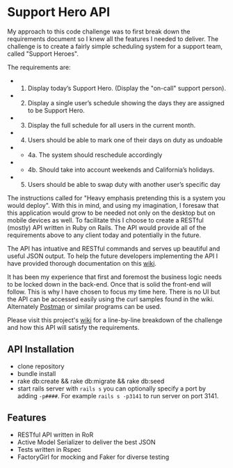 # Support Hero API

My approach to this code challenge was to first break down the requirements document so I knew all the features I needed to deliver. The challenge is to create a fairly simple scheduling system for a support team, called "Support Heroes".  

The requirements are:

* 1. Display today’s Support Hero. (Display the "on-call" support person).
* 2. Display a single user’s schedule showing the days they are assigned to be Support Hero.
* 3. Display the full schedule for all users in the current month.
* 4. Users should be able to mark one of their days on duty as undoable
* - 4a. The system should reschedule accordingly
* - 4b. Should take into account weekends and California’s holidays.
* 5. Users should be able to swap duty with another user’s specific day

The instructions called for "Heavy emphasis pretending this is a system you would deploy". With this in mind, and using my imagination, I foresaw that this application would grow to be needed not only on the desktop but on mobile devices as well. To facilitate this I choose to create a RESTful (mostly) API written in Ruby on Rails. The API would provide all of the requirements above to any client today and potentially in the future.

The API has intuative and RESTful commands and serves up beautiful and useful JSON output. To help the future developers implementing the API I have provided thorough documentation on this <a href="https://github.com/danjohnson3141/support_hero/wiki">wiki</a>.

It has been my experience that first and foremost the business logic needs to be locked down in the back-end. Once that is solid the front-end will follow. This is why I have chosen to focus my time here. There is no UI but the API can be accessed easily using the curl samples found in the wiki. Alternately <a href="https://www.getpostman.com/">Postman</a> or similar programs can be used.

Please visit this project's <a href="https://github.com/danjohnson3141/support_hero/wiki">wiki</a> for a line-by-line breakdown of the challenge and how this API will satisfy the requirements.

## API Installation
* clone repository
* bundle install
* rake db:create && rake db:migrate && rake db:seed
* start rails server with `rails s` you can optionally specify a port by adding `-p####`. For example `rails s -p3141` to run server on port 3141.

## Features
* RESTful API written in RoR
* Active Model Serializer to deliver the best JSON
* Tests written in Rspec
* FactoryGirl for mocking and Faker for diverse testing
